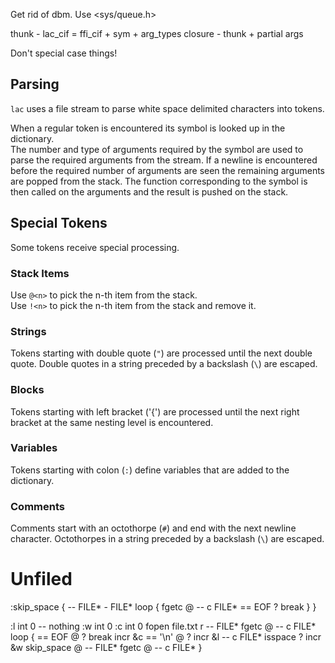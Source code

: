 Get rid of dbm. Use <sys/queue.h>

thunk - lac_cif = ffi_cif + sym + arg_types
closure - thunk + partial args

Don't special case things!

## Parsing

`lac` uses a file stream to parse white space delimited characters into tokens.

When a regular token is encountered its symbol is looked up in the dictionary.  
The number and type of arguments required by the symbol are used to parse the required arguments from the stream. 
If a newline is encountered before the required number of arguments are seen the remaining arguments
are popped from the stack.
The function corresponding to the symbol is then called on the arguments and the result is pushed on the stack.  

## Special Tokens

Some tokens receive special processing.

### Stack Items

Use `@<n>` to pick the n-th item from the stack.  
Use `!<n>` to pick the n-th item from the stack and remove it.  


### Strings

Tokens starting with double quote (`"`) are processed until the next double quote.
Double quotes in a string preceded by a backslash (`\`) are escaped.


### Blocks

Tokens starting with left bracket ('{') are processed until the next right bracket at
the same nesting level is encountered.

### Variables

Tokens starting with colon (`:`) define variables that are added to the dictionary.  

### Comments

Comments start with an octothorpe (`#`) and end with the next newline character.
Octothorpes in a string preceded by a backslash (`\`) are escaped.


# Unfiled

:skip_space { -- FILE* - FILE*
	loop {
		fgetc @ -- c FILE*
		== EOF ? break
	}
}

:l int 0 -- nothing
:w int 0
:c int 0
fopen file.txt r -- FILE*
fgetc @ -- c FILE*
loop {
	== EOF @ ? break
	incr &c
	== '\n' @ ? incr &l -- c FILE*
	isspace ? incr &w skip_space @ -- FILE*
	fgetc @ -- c FILE*
}
